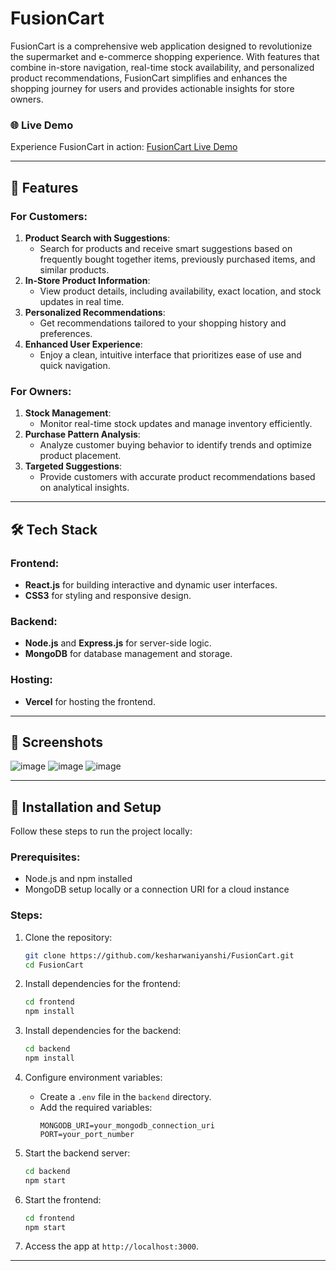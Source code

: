 # FusionCart

FusionCart is a comprehensive web application designed to revolutionize the supermarket and e-commerce shopping experience. With features that combine in-store navigation, real-time stock availability, and personalized product recommendations, FusionCart simplifies and enhances the shopping journey for users and provides actionable insights for store owners.

### 🌐 Live Demo

Experience FusionCart in action: [FusionCart Live Demo](https://fusion-cart-frontend.vercel.app/)

---

## 🚀 Features

### For Customers:
1. **Product Search with Suggestions**: 
   - Search for products and receive smart suggestions based on frequently bought together items, previously purchased items, and similar products.
2. **In-Store Product Information**:
   - View product details, including availability, exact location, and stock updates in real time.
3. **Personalized Recommendations**:
   - Get recommendations tailored to your shopping history and preferences.
4. **Enhanced User Experience**:
   - Enjoy a clean, intuitive interface that prioritizes ease of use and quick navigation.

### For Owners:
1. **Stock Management**:
   - Monitor real-time stock updates and manage inventory efficiently.
2. **Purchase Pattern Analysis**:
   - Analyze customer buying behavior to identify trends and optimize product placement.
3. **Targeted Suggestions**:
   - Provide customers with accurate product recommendations based on analytical insights.

---

## 🛠️ Tech Stack

### Frontend:
- **React.js** for building interactive and dynamic user interfaces.
- **CSS3** for styling and responsive design.

### Backend:
- **Node.js** and **Express.js** for server-side logic.
- **MongoDB** for database management and storage.

### Hosting:
- **Vercel** for hosting the frontend.

---

## 📸 Screenshots

![image](https://github.com/user-attachments/assets/82009de6-9002-4674-bfe4-dc227c0cf87b)
![image](https://github.com/user-attachments/assets/c8220b41-85ee-4de6-9961-0ef0b9b2fab9)
![image](https://github.com/user-attachments/assets/9c92b483-dbc5-4628-8cfd-bee4ef26508d)

---

## 🚧 Installation and Setup

Follow these steps to run the project locally:

### Prerequisites:
- Node.js and npm installed
- MongoDB setup locally or a connection URI for a cloud instance

### Steps:
1. Clone the repository:
   ```bash
   git clone https://github.com/kesharwaniyanshi/FusionCart.git
   cd FusionCart
   ```

2. Install dependencies for the frontend:
   ```bash
   cd frontend
   npm install
   ```

3. Install dependencies for the backend:
   ```bash
   cd backend
   npm install
   ```

4. Configure environment variables:
   - Create a `.env` file in the `backend` directory.
   - Add the required variables:
     ```
     MONGODB_URI=your_mongodb_connection_uri
     PORT=your_port_number
     ```

5. Start the backend server:
   ```bash
   cd backend
   npm start
   ```

6. Start the frontend:
   ```bash
   cd frontend
   npm start
   ```

7. Access the app at `http://localhost:3000`.

---


